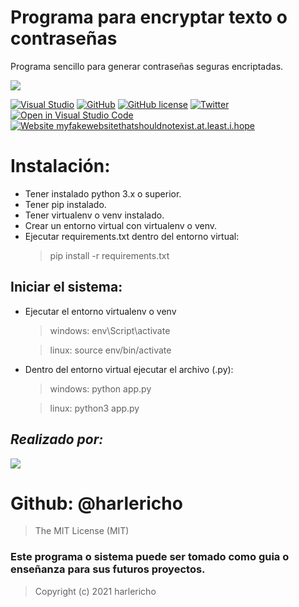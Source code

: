 # Programa para encryptar texto o contraseñas
Programa sencillo para generar contraseñas seguras encriptadas.

![](https://www.engineeringbigdata.com/wp-content/uploads/validate-username-password-python.jpg)


[![Visual Studio](https://badgen.net/badge/icon/visualstudio?icon=visualstudio&label)](https://visualstudio.microsoft.com)
[![GitHub](https://badgen.net/badge/icon/github?icon=github&label)](https://github.com/harlericho)
[![GitHub license](https://img.shields.io/github/license/Naereen/StrapDown.js.svg)](https://github.com/Naereen/StrapDown.js/blob/master/LICENSE)
[![Twitter](https://badgen.net/badge/icon/twitter?icon=twitter&label)](https://twitter.com/harlericho)
[![Open in Visual Studio Code](https://open.vscode.dev/badges/open-in-vscode.svg)](https://open.vscode.dev/Naereen/badges)
[![Website myfakewebsitethatshouldnotexist.at.least.i.hope](https://img.shields.io/website-up-down-green-red/http/myfakewebsitethatshouldnotexist.at.least.i.hope.svg)](https://harlericho.github.io/portafolio/)

# Instalación:
- Tener instalado python 3.x o superior.
- Tener pip instalado.
- Tener virtualenv o venv instalado.
- Crear un entorno virtual con virtualenv o venv.
- Ejecutar requirements.txt dentro del entorno virtual:  
   > pip install -r requirements.txt

## Iniciar el sistema:
- Ejecutar el entorno virtualenv o venv
  > windows: env\Script\activate

  > linux: source env/bin/activate

- Dentro del entorno virtual ejecutar el archivo (.py):
   > windows: python app.py

   > linux: python3 app.py


## _Realizado por:_
![](https://avatars.githubusercontent.com/u/42042270?s=48&v=4)

# Github: @harlericho

> The MIT License (MIT)

### Este programa o sistema puede ser tomado como guia o enseñanza para sus futuros  proyectos.
> Copyright (c) 2021 harlericho
